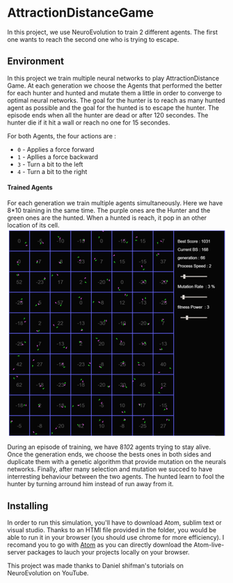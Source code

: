 # AttractionDistanceGame
In this project, we use NeuroEvolution to train 2 different agents. The first one wants to reach the second one who is trying to escape.

## Environment

In this project we train multiple neural networks to play AttractionDistance Game. At each generation we choose the Agents that performed the better for each hunter and hunted and mutate them a little in order to converge to optimal neural networks.
The goal for the hunter is to reach as many hunted agent as possible and the goal for the hunted is to escape the hunter.
The episode ends when all the hunter are dead or after 120 secondes. The hunter die if it hit a wall or reach no one for 15 secondes.

For both Agents, the four actions are : 
- `0` - Applies a force forward
- `1` - Apllies a force backward
- `3` - Turn a bit to the left
- `4` - Turn a bit to the right

#### Trained Agents
For each generation we train multiple agents simultaneously. Here we have 8*10 training in the same time.
The purple ones are the Hunter and the green ones are the hunted. When a hunted is reach, it pop in an other location of its cell.
![](https://github.com/GeraudMM/AttractionDistanceGame/blob/master/AttractionDistanceGame.png)

During an episode of training, we have 8*10*2 agents trying to stay alive. Once the generation ends, we choose the bests ones in both sides and duplicate them with a genetic algorithm that provide mutation on the neurals networks. 
Finally, after many selection and mutation we succed to have interresting behaviour between the two agents. The hunted learn to fool the hunter by turning arround him instead of run away from it.

## Installing

In order to run this simulation, you'll have to download Atom, sublim text or visual studio. Thanks to an HTMl file provided in the folder, you would be able to run it in your browser (you should use chrome for more efficiency).
I recomand you to go with [Atom](https://atom.io/) as you can directly download the Atom-live-server packages to lauch your projects locally on your browser.


This project was made thanks to Daniel shifman's tutorials on NeuroEvolution on YouTube.


